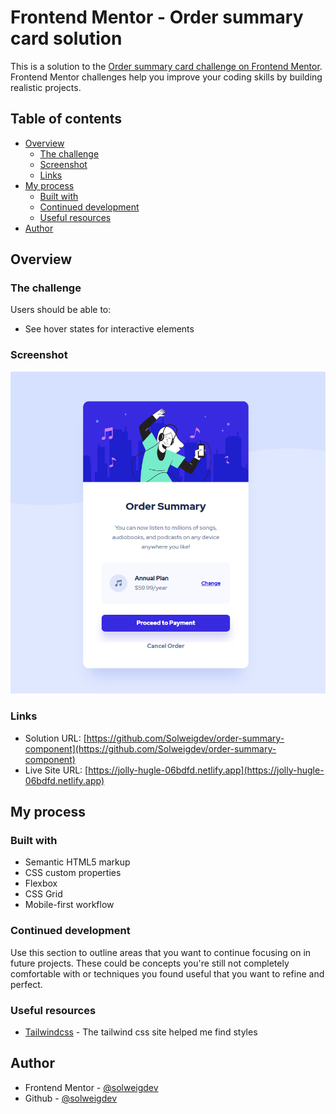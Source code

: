 # Frontend Mentor - Order summary card solution

This is a solution to the [Order summary card challenge on Frontend Mentor](https://www.frontendmentor.io/challenges/order-summary-component-QlPmajDUj). Frontend Mentor challenges help you improve your coding skills by building realistic projects. 

## Table of contents

- [Overview](#overview)
  - [The challenge](#the-challenge)
  - [Screenshot](#screenshot)
  - [Links](#links)
- [My process](#my-process)
  - [Built with](#built-with)
  - [Continued development](#continued-development)
  - [Useful resources](#useful-resources)
- [Author](#author)

## Overview

### The challenge

Users should be able to:

- See hover states for interactive elements

### Screenshot

![](./screenshot.jpg)

### Links

- Solution URL: [https://github.com/Solweigdev/order-summary-component](https://github.com/Solweigdev/order-summary-component)
- Live Site URL: [https://jolly-hugle-06bdfd.netlify.app](https://jolly-hugle-06bdfd.netlify.app)

## My process

### Built with

- Semantic HTML5 markup
- CSS custom properties
- Flexbox
- CSS Grid
- Mobile-first workflow

### Continued development

Use this section to outline areas that you want to continue focusing on in future projects. These could be concepts you're still not completely comfortable with or techniques you found useful that you want to refine and perfect.

### Useful resources

- [Tailwindcss](https://tailwindcss.com/) - The tailwind css site helped me find styles

## Author

- Frontend Mentor - [@solweigdev](https://www.frontendmentor.io/profile/Solweigdev)
- Github - [@solweigdev](https://github.com/Solweigdev)
